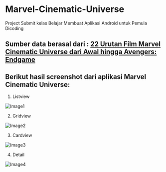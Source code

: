 # Marvel-Cinematic-Universe
Project Submit kelas Belajar Membuat Aplikasi Android untuk Pemula Dicoding

## Sumber data berasal dari : [22 Urutan Film Marvel Cinematic Universe dari Awal hingga Avengers: Endgame](https://www.tokopedia.com/blog/film-daftar-urutan-marvel/)

## Berikut hasil screenshot dari aplikasi Marvel Cinematic Universe:

1. Listview

![Image1](https://i.ibb.co/gmRjyRy/photo-2019-05-14-03-34-57.jpg)

2. Gridview

![Image2](https://i.ibb.co/9vc1Hj5/photo-2019-05-14-03-34-54.jpg)

3. Cardview

![Image3](https://i.ibb.co/rQbN8NG/photo-2019-05-14-03-34-50.jpg)

4. Detail

![Image4](https://i.ibb.co/nksVv1G/photo-2019-05-14-03-34-45.jpg)
